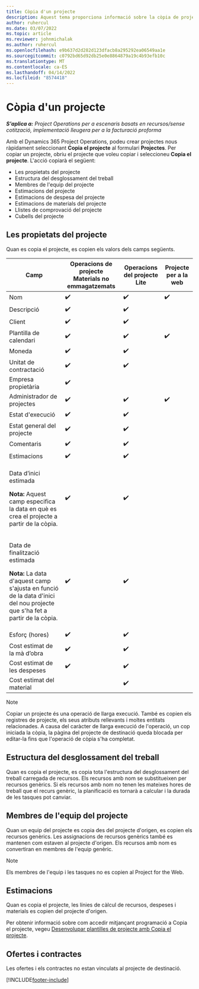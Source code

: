 ```yaml
---
title: Còpia d'un projecte
description: Aquest tema proporciona informació sobre la còpia de projectes al Dynamics 365 Project Operations.
author: ruhercul
ms.date: 03/07/2022
ms.topic: article
ms.reviewer: johnmichalak
ms.author: ruhercul
ms.openlocfilehash: e9b637d2d282d123dfacb8a295292ea06549aa1e
ms.sourcegitcommit: c0792bd65d92db25e0e8864879a19c4b93efb10c
ms.translationtype: MT
ms.contentlocale: ca-ES
ms.lasthandoff: 04/14/2022
ms.locfileid: "8574418"
---
```

# <a name="copy-a-project"></a>Còpia d'un projecte

_**S'aplica a:** Project Operations per a escenaris basats en recursos/sense cotització, implementació lleugera per a la facturació proforma_

Amb el Dynamics 365 Project Operations, podeu crear projectes nous ràpidament seleccionant **Copia el projecte** al formulari **Projectes**. Per copiar un projecte, obriu el projecte que voleu copiar i seleccioneu **Copia el projecte**. L'acció copiarà el següent:

- Les propietats del projecte 
- Estructura del desglossament del treball
- Membres de l'equip del projecte
- Estimacions del projecte
- Estimacions de despesa del projecte
- Estimacions de materials del projecte
- Llistes de comprovació del projecte
- Cubells del projecte

## <a name="project-properties"></a>Les propietats del projecte

Quan es copia el projecte, es copien els valors dels camps següents.

| Camp | Operacions de projecte Materials no emmagatzemats | Operacions del projecte Lite | Projecte per a la web |
|-------|------------------------------------------|-------------------------|---------------------|
| Nom | :heavy_check_mark: | :heavy_check_mark: | :heavy_check_mark: |
| Descripció | :heavy_check_mark: | :heavy_check_mark: | |
| Client | :heavy_check_mark: | :heavy_check_mark: | |
| Plantilla de calendari | :heavy_check_mark: | :heavy_check_mark: | :heavy_check_mark: |
| Moneda | :heavy_check_mark: | :heavy_check_mark: | |
| Unitat de contractació | :heavy_check_mark: | :heavy_check_mark: | |
| Empresa propietària | :heavy_check_mark: | | |
| Administrador de projectes | :heavy_check_mark: | :heavy_check_mark: | :heavy_check_mark: |
| Estat d'execució | :heavy_check_mark: | :heavy_check_mark: | |
| Estat general del projecte | :heavy_check_mark: | :heavy_check_mark: | |
| Comentaris | :heavy_check_mark: | :heavy_check_mark: | |
| Estimacions | :heavy_check_mark: | :heavy_check_mark: | |
| <p>Data d’inici estimada</p><p><strong>Nota:</strong> Aquest camp especifica la data en què es crea el projecte a partir de la còpia. | :heavy_check_mark: | :heavy_check_mark: | |
| <p>Data de finalització estimada</p><p><strong>Nota:</strong> La data d'aquest camp s'ajusta en funció de la data d'inici del nou projecte que s'ha fet a partir de la còpia.</p> | :heavy_check_mark: | :heavy_check_mark: | |
| Esforç (hores) | :heavy_check_mark: | :heavy_check_mark: | |
| Cost estimat de la mà d’obra | :heavy_check_mark: | :heavy_check_mark: | |
| Cost estimat de les despeses | :heavy_check_mark: | :heavy_check_mark: | |
| Cost estimat del material | | :heavy_check_mark: | |

> [!NOTE]
> Copiar un projecte és una operació de llarga execució. També es copien els registres de projecte, els seus atributs rellevants i moltes entitats relacionades. A causa del caràcter de llarga execució de l'operació, un cop iniciada la còpia, la pàgina del projecte de destinació queda blocada per editar-la fins que l'operació de còpia s'ha completat.

## <a name="work-breakdown-structure"></a>Estructura del desglossament del treball

Quan es copia el projecte, es copia tota l'estructura del desglossament del treball carregada de recursos. Els recursos amb nom se substitueixen per recursos genèrics. Si els recursos amb nom no tenen les mateixes hores de treball que el recurs genèric, la planificació es tornarà a calcular i la durada de les tasques pot canviar.

## <a name="project-team-members"></a>Membres de l'equip del projecte

Quan un equip del projecte es copia des del projecte d'origen, es copien els recursos genèrics. Les assignacions de recursos genèrics també es mantenen com estaven al projecte d'origen. Els recursos amb nom es convertiran en membres de l'equip genèric.

> [!NOTE]
> Els membres de l'equip i les tasques no es copien al Project for the Web.

## <a name="estimates"></a>Estimacions

Quan es copia el projecte, les línies de càlcul de recursos, despeses i materials es copien del projecte d'origen. 

Per obtenir informació sobre com accedir mitjançant programació a Copia el projecte, vegeu [Desenvolupar plantilles de projecte amb Copia el projecte](dev-copy-project.md).

## <a name="quotes-and-contracts"></a>Ofertes i contractes

Les ofertes i els contractes no estan vinculats al projecte de destinació.

[!INCLUDE[footer-include](../includes/footer-banner.md)]
